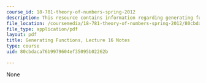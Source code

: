 ```yaml
---
course_id: 18-781-theory-of-numbers-spring-2012
description: This resource contains information regarding generating functions.
file_location: /coursemedia/18-781-theory-of-numbers-spring-2012/80cbdaca76b9979604ef35095b02262b_MIT18_781S12_lec16.pdf
file_type: application/pdf
layout: pdf
title: Generating Functions, Lecture 16 Notes
type: course
uid: 80cbdaca76b9979604ef35095b02262b

---
```

None